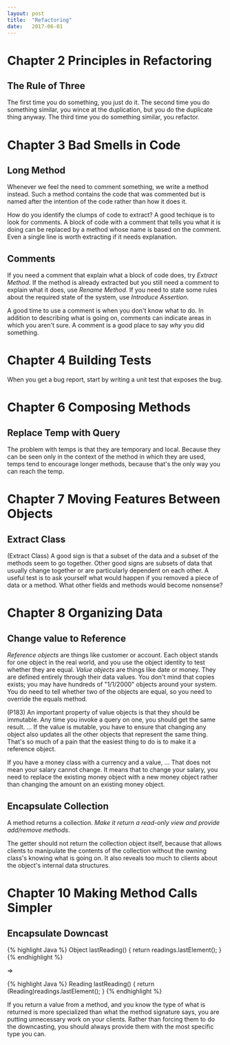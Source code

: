 ```yaml
---
layout:	post
title:	"Refactoring"
date:	2017-06-01
---
```

# Chapter 2 Principles in Refactoring

## The Rule of Three

The first time you do something, you just do it. The second time you do something similar, you wince at the duplication, but you do the duplicate thing anyway. The third time you do something similar, you refactor. 

# Chapter 3 Bad Smells in Code

## Long Method

Whenever we feel the need to comment something, we write a method instead. Such a method contains the code that was commented but is named after the intention of the code rather than how it does it.

How do you identify the clumps of code to extract? A good techique is to look for comments. A block of code with a comment that tells you what it is doing can be replaced by a method whose name is based on the comment. Even a single line is worth extracting if it needs explanation. 

## Comments

If you need a comment that explain what a block of code does, try *Extract Method*. If the method is already extracted but you still need a comment to explain what it does, use *Rename Method*. If you need to state some rules about the required state of the system, use *Introduce Assertion*. 

A good time to use a comment is when you don't know what to do. In addition to describing what is going on, comments can indicate areas in which you aren't sure. A comment is a good place to say *why* you did something.

# Chapter 4 Building Tests

When you get a bug report, start by writing a unit test that exposes the bug.

# Chapter 6 Composing Methods

## Replace Temp with Query

The problem with temps is that they are temporary and local. Because they can be seen only in the context of the method in which they are used, temps tend to encourage longer methods, because that's the only way you can reach the temp.

# Chapter 7 Moving Features Between Objects

## Extract Class

(Extract Class) A good sign is that a subset of the data and a subset of the methods seem to go together. Other good signs are subsets of data that usually change together or are particularly dependent on each other. A useful test is to ask yourself what would happen if you removed a piece of data or a method. What other fields and methods would become nonsense?

# Chapter 8 Organizing Data

## Change value to Reference

*Reference objects* are things like customer or account. Each object stands for one object in the real world, and you use the object identity to test whether they are equal. *Value objects* are things like date or money. They are defined entirely through their data values. You don't mind that copies exists; you may have hundreds of "1/1/2000" objects around your system. You do need to tell whether two of the objects are equal, so you need to override the equals method.

(P183) An important property of value objects is that they should be immutable. Any time you invoke a query on one, you should get the same result. ... If the value is mutable, you have to ensure that changing any object also updates all the other objects that represent the same thing. That's so much of a pain that the easiest thing to do is to make it a reference object.

If you have a money class with a currency and a value, ... That does not mean your salary cannot change. It means that to change your salary, you need to replace the existing money object with a new money object rather than changing the amount on an existing money object. 

## Encapsulate Collection

A method returns a collection. *Make it return a read-only view and provide add/remove methods*.

The getter should not return the collection object itself, because that allows clients to manipulate the contents of the collection without the owning class's knowing what is going on. It also reveals too much to clients about the object's internal data structures.

# Chapter 10 Making Method Calls Simpler

## Encapsulate Downcast

{% highlight Java %}
Object lastReading() {
        return readings.lastElement();
}
{% endhighlight %}

=>

{% highlight Java %}
Reading lastReading() {
        return (Reading)readings.lastElement();
}
{% endhighlight %}

If you return a value from a method, and you know the type of what is returned is more specialized than what the method signature says, you are putting unnecessary work on your clients. Rather than forcing them to do the downcasting, you should always provide them with the most specific type you can.
